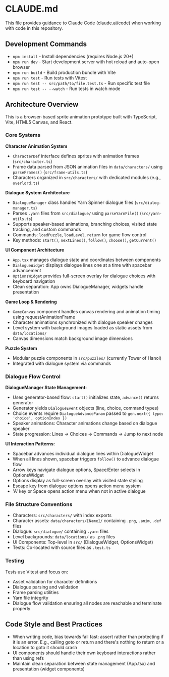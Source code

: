 # CLAUDE.md

This file provides guidance to Claude Code (claude.ai/code) when working with code in this repository.

## Development Commands

- `npm install` - Install dependencies (requires Node.js 20+)
- `npm run dev` - Start development server with hot reload and auto-open browser
- `npm run build` - Build production bundle with Vite
- `npm run test` - Run tests with Vitest
- `npm run test -- src/path/to/file.test.ts` - Run specific test file
- `npm run test -- --watch` - Run tests in watch mode

## Architecture Overview

This is a browser-based sprite animation prototype built with TypeScript, Vite, HTML5 Canvas, and React.

### Core Systems

**Character Animation System**
- `CharacterDef` interface defines sprites with animation frames (`src/character.ts`)
- Frame data parsed from JSON animation files in `data/characters/` using `parseFrames()` (`src/frame-utils.ts`)
- Characters organized in `src/characters/` with dedicated modules (e.g., `overlord.ts`)

**Dialogue System Architecture**
- `DialogueManager` class handles Yarn Spinner dialogue files (`src/dialog-manager.ts`)
- Parses `.yarn` files from `src/dialogue/` using `parseYarnFile()` (`src/yarn-utils.ts`)
- Supports speaker-based animations, branching choices, visited state tracking, and custom commands
- Commands: `loadPuzzle`, `loadLevel`, `return` for game flow control
- Key methods: `start()`, `nextLines()`, `follow()`, `choose()`, `getCurrent()`

**UI Component Architecture**
- `App.tsx` manages dialogue state and coordinates between components
- `DialogueWidget` displays dialogue lines one at a time with spacebar advancement
- `OptionsWidget` provides full-screen overlay for dialogue choices with keyboard navigation
- Clean separation: App owns DialogueManager, widgets handle presentation

**Game Loop & Rendering**
- `GameCanvas` component handles canvas rendering and animation timing using requestAnimationFrame
- Character animations synchronized with dialogue speaker changes
- Level system with background images loaded as static assets from `data/locations/`
- Canvas dimensions match background image dimensions

**Puzzle System**
- Modular puzzle components in `src/puzzles/` (currently Tower of Hanoi)
- Integrated with dialogue system via commands

### Dialogue Flow Control

**DialogueManager State Management:**
- Uses generator-based flow: `start()` initializes state, `advance()` returns generator
- Generator yields `DialogueEvent` objects (line, choice, command types)
- Choice events require `DialogueAdvanceParam` passed to `gen.next({ type: 'choice', optionIndex })`
- Speaker animations: Character animations change based on dialogue speaker
- State progression: Lines → Choices → Commands → Jump to next node

**UI Interaction Patterns:**

- Spacebar advances individual dialogue lines within DialogueWidget
- When all lines shown, spacebar triggers `follow()` to advance dialogue flow
- Arrow keys navigate dialogue options, Space/Enter selects in OptionsWidget
- Options display as full-screen overlay with visited state styling
- Escape key from dialogue options opens action menu system
- 'A' key or Space opens action menu when not in active dialogue

### File Structure Conventions

- Characters: `src/characters/` with index exports
- Character assets: `data/characters/[Name]/` containing `.png`, `.anim`, `.def` files
- Dialogue: `src/dialogue/` containing `.yarn` files
- Level backgrounds: `data/locations/` as `.png` files
- UI Components: Top-level in `src/` (DialogueWidget, OptionsWidget)
- Tests: Co-located with source files as `.test.ts`

### Testing

Tests use Vitest and focus on:

- Asset validation for character definitions
- Dialogue parsing and validation  
- Frame parsing utilities
- Yarn file integrity
- Dialogue flow validation ensuring all nodes are reachable and terminate properly

## Code Style and Best Practices

- When writing code, bias towards fail fast: assert rather than protecting if it is an error. E.g., calling goto or return and there's nothing to return or a location to goto it should crash
- UI components should handle their own keyboard interactions rather than using refs
- Maintain clean separation between state management (App.tsx) and presentation (widget components)